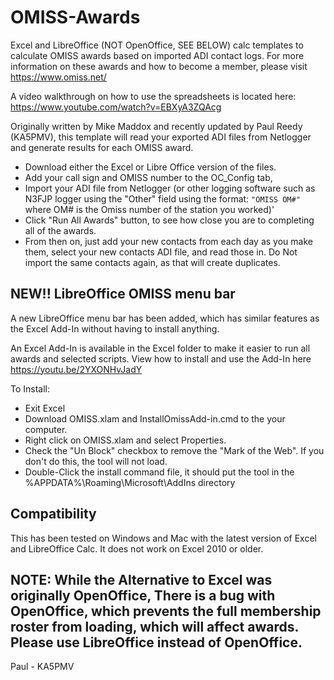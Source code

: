 # OMISS-Awards
Excel and LibreOffice (NOT OpenOffice, SEE BELOW) calc templates to calculate OMISS awards based on imported ADI contact logs.
For more information on these awards and how to become a member, please visit https://www.omiss.net/

A video walkthrough on how to use the spreadsheets is located here: https://www.youtube.com/watch?v=EBXyA3ZQAcg

Originally written by Mike Maddox and recently updated by Paul Reedy (KA5PMV), this template will read your exported ADI files from Netlogger and generate results for each OMISS award.

* Download either the Excel or Libre Office version of the files.  
* Add your call sign and OMISS number to the OC_Config tab, 
* Import your ADI file from Netlogger (or other logging software such as N3FJP logger using the "Other" field using the format: 
`"OMISS OM#"` where OM# is the Omiss number of the station you worked)'
* Click "Run All Awards" button, to see how close you are to completing all of the awards.
* From then on, just add your new contacts from each day as you make them, select your new contacts ADI file, and read those in.  Do Not import the same contacts again, as that will create duplicates.

## NEW!! LibreOffice OMISS menu bar
A new LibreOffice menu bar has been added, which has similar features as the Excel Add-In without having to install anything.

An Excel Add-In is available in the Excel folder to make it easier to run all awards and selected scripts.
View how to install and use the Add-In here https://youtu.be/2YXONHvJadY

To Install:
* Exit Excel
* Download OMISS.xlam and InstallOmissAdd-in.cmd to the your computer.
* Right click on OMISS.xlam and select Properties.
* Check the "Un Block" checkbox to remove the "Mark of the Web".  If you don't do this, the tool will not load.
* Double-Click the install command file, it should put the tool in the %APPDATA%\Roaming\Microsoft\AddIns directory

## Compatibility

This has been tested on Windows and Mac with the latest version of Excel and LibreOffice Calc.
It does not work on Excel 2010 or older.

## NOTE:  While the Alternative to Excel was originally OpenOffice, There is a bug with OpenOffice, which prevents the full membership roster from loading, which will affect awards.  Please use LibreOffice instead of OpenOffice.

Paul - KA5PMV
